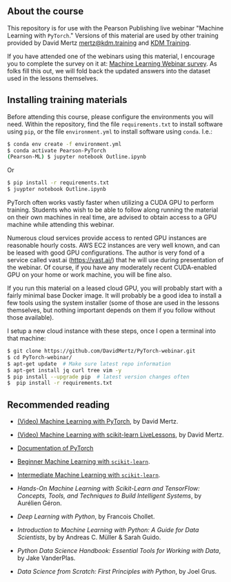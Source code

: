 ## About the course

This repository is for use with the Pearson Publishing live webinar
"Machine Learning with `PyTorch`."  Versions of this material are
used by other training provided by David Mertz <mertz@kdm.training> 
and [KDM Training](http://kdm.training).

If you have attended one of the webinars using this material, I
encourage you to complete the survey on it at: [Machine Learning
Webinar survey](https://goo.gl/pghpzD).  As folks fill this out, we
will fold back the updated answers into the dataset used in the
lessons themselves.

## Installing training materials

Before attending this course, please configure the environments you
will need.  Within the repository, find the file `requirements.txt`
to install software using `pip`, or the file `environment.yml` to
install software using `conda`.  I.e.:

```bash
$ conda env create -f environment.yml
$ conda activate Pearson-PyTorch
(Pearson-ML) $ jupyter notebook Outline.ipynb
```

Or

```bash
$ pip install -r requirements.txt
$ juypter notebook Outline.ipynb
```

PyTorch often works vastly faster when utilizing a CUDA GPU to
perform training.  Students who wish to be able to follow along
running the material on their own machines in real time, are advised
to obtain access to a GPU machine while attending this webinar.
 
Numerous cloud services provide access to rented GPU instances are
reasonable hourly costs.  AWS EC2 instances are very well known, and
can be leased with good GPU configurations.  The author is very fond
of a service called vast.ai (https://vast.ai/) that he will use
during presentation of the webinar.   Of course, if you have any
moderately recent CUDA-enabled GPU on your home or work machine, you
will be fine also.

If you run this material on a leased cloud GPU, you will probably
start with a fairly minimal base Docker image.  It will probably be
a good idea to install a few tools using the system installer (some
of those are used in the lessons themselves, but nothing important
depends on them if you follow without those available).

I setup a new cloud instance with these steps, once I open a
terminal into that machine:

```bash
$ git clone https://github.com/DavidMertz/PyTorch-webinar.git
$ cd PyTorch-webinar/
$ apt-get update  # Make sure latest repo information
$ apt-get install jq curl tree vim -y
$ pip install --upgrade pip  # latest version changes often
$  pip install -r requirements.txt
```

## Recommended reading

* [(Video) Machine Learning with PyTorch](https://learning.oreilly.com/videos/machine-learning-with/9780135627105), by David Mertz.

* [(Video) Machine Learning with scikit-learn LiveLessons](https://www.oreilly.com/library/view/machine-learning-with/9780135474198/), by David Mertz.

* [Documentation of PyTorch](https://pytorch.org/docs/stable/index.html)

* [Beginner Machine Learning with `scikit-learn`](https://github.com/DavidMertz/ML-Live-Beginner).

* [Intermediate Machine Learning with `scikit-learn`](https://github.com/DavidMertz/ML-Live-Intermediate).

* _Hands-On Machine Learning with Scikit-Learn and TensorFlow: Concepts, Tools, and Techniques to Build Intelligent Systems_, by Aurélien Géron.

* _Deep Learning with Python_, by Francois Chollet.

* _Introduction to Machine Learning with Python: A Guide for Data Scientists_, by by Andreas C. Müller & Sarah Guido.

* _Python Data Science Handbook: Essential Tools for Working with Data_, by Jake VanderPlas.

* _Data Science from Scratch: First Principles with Python_, by Joel Grus.


